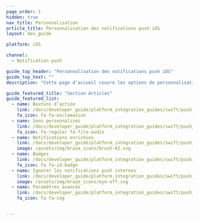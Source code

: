 ```yaml
---
page_order: 1
hidden: true
nav_title: Personnalisation
article_title: Personnalisation des notifications push iOS
layout: dev_guide

platform: iOS

channel:
  - Notification push

guide_top_header: "Personnalisation des notifications push iOS"
guide_top_text: ""
description: "Cette page d’accueil couvre les options de personnalisation des notifications push SDK de Braze iOS."

guide_featured_title: "Section Articles"
guide_featured_list:
  - name: Boutons d’action
    link: /docs/developer_guide/platform_integration_guides/swift/push_notifications/customization/action_buttons/
    fa_icon: fa fa-exclamation
  - name: Sons personnalisés
    link: /docs/developer_guide/platform_integration_guides/swift/push_notifications/customization/custom_sounds/
    fa_icon: fa-regular fa-file-audio
  - name: Notifications enrichies
    link: /docs/developer_guide/platform_integration_guides/swift/push_notifications/customization/rich_notifications/
    image: /assets/img/braze_icons/brush-02.svg
  - name: Badges
    link: /docs/developer_guide/platform_integration_guides/swift/push_notifications/customization/badges/
    fa_icon: fa fa-id-badge
  - name: Ignorer les notifications push internes
    link: /docs/developer_guide/platform_integration_guides/swift/push_notifications/customization/ignoring_internal_push/
    image: /assets/img/braze_icons/eye-off.svg
  - name: Paramètres avancés
    link: /docs/developer_guide/platform_integration_guides/swift/push_notifications/customization/advanced_settings/
    fa_icon: fa fa-cog


---
```

<br><br>